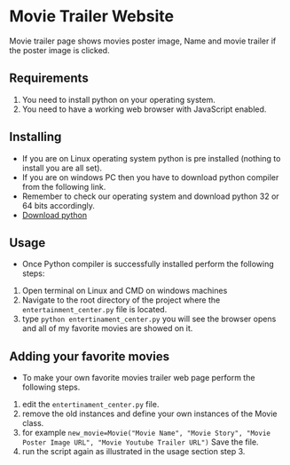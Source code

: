 # Movie Trailer Website

Movie trailer page shows movies poster image, Name and movie trailer if the poster image is clicked.

## Requirements

1.  You need to install python on your operating system.
2. 	You need to have a working web browser with JavaScript enabled.

## Installing

* If you are on Linux operating system python is pre installed (nothing to install you are all set).
* If you are on windows PC then you have to download python compiler from the following link.
* Remember to check our operating system and download python 32 or 64 bits accordingly.
* [Download python](https://www.python.org/downloads/windows/)

## Usage

* Once Python compiler is successfully installed perform the following steps:
1. Open terminal on Linux and CMD on windows machines
2. Navigate to the root directory of the project where the `entertainment_center.py` file is located.
3. type `python entertinament_center.py` you will see the browser opens and all of my favorite movies are showed on it.

## Adding your favorite movies

* To make your own favorite movies trailer web page perform the following steps.
1. edit the `entertinament_center.py` file.
2. remove the old instances and define your own instances of the Movie class.
3. for example `new_movie=Movie("Movie Name", "Movie Story", "Movie Poster Image URL", "Movie Youtube Trailer URL")` Save the file.
4. run the script again as illustrated in the usage section step 3.
